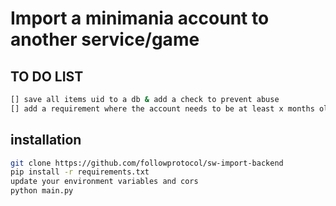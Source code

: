 # Import a minimania account to another service/game

## TO DO LIST
```sh
[] save all items uid to a db & add a check to prevent abuse
[] add a requirement where the account needs to be at least x months old
```

## installation
```sh
git clone https://github.com/followprotocol/sw-import-backend
pip install -r requirements.txt
update your environment variables and cors
python main.py
```